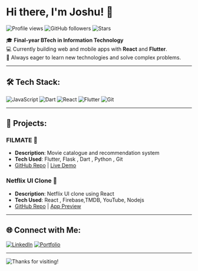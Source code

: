 # Hi there, I'm Joshu! 👋

![Profile views](https://komarev.com/ghpvc/?username=YourGitHubUsername&color=blue)
![GitHub followers](https://img.shields.io/github/followers/YourGitHubUsername?label=Follow&style=social)
![Stars](https://img.shields.io/github/stars/YourGitHubUsername?affiliations=OWNER&style=social)

🎓 **Final-year BTech in Information Technology**  
💻 Currently building web and mobile apps with **React** and **Flutter**.  
🌱 Always eager to learn new technologies and solve complex problems.

---
 
## 🛠️ Tech Stack:
![JavaScript](https://img.shields.io/badge/JavaScript-%23323330.svg?style=flat&logo=javascript&logoColor=%23F7DF1E)
![Dart](https://img.shields.io/badge/Dart-%230175C2.svg?style=flat&logo=dart&logoColor=white)
![React](https://img.shields.io/badge/React-%2320232a.svg?style=flat&logo=react&logoColor=%2361DAFB)
![Flutter](https://img.shields.io/badge/Flutter-%2302569B.svg?style=flat&logo=flutter&logoColor=white)
![Git](https://img.shields.io/badge/Git-%23F05033.svg?style=flat&logo=git&logoColor=white)

---

## 🔧 Projects:
### FILMATE 📱
- **Description**: Movie catalogue and recommendation system 
- **Tech Used**: Flutter, Flask , Dart , Python , Git 
- [GitHub Repo](link) | [Live Demo](link)

###  Netflix UI Clone  🚀
- **Description**: Netflix UI clone using React 
- **Tech Used**: React , Firebase,TMDB, YouTube, Nodejs 
- [GitHub Repo](link) | [App Preview](link)

---

## 🌐 Connect with Me:
[![LinkedIn](https://img.shields.io/badge/LinkedIn-%230077B5.svg?style=flat&logo=linkedin&logoColor=white)](your-linkedin-link)
[![Portfolio](https://img.shields.io/badge/Portfolio-%23000000.svg?style=flat&logo=firefox&logoColor=white)](your-portfolio-link)

---

![Thanks for visiting!](https://readme-typing-svg.herokuapp.com?font=Roboto&color=%2336BCF7&size=24&vCenter=true&width=500&lines=Thanks+for+visiting+my+profile!+🚀)
